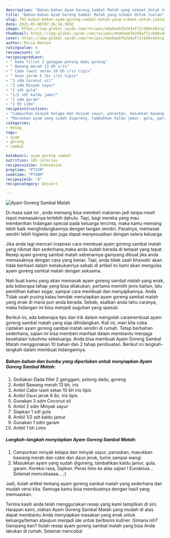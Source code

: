 ```yaml
---
description: "Bahan-bahan Ayam Goreng Sambal Matah yang nikmat Untuk Jualan"
title: "Bahan-bahan Ayam Goreng Sambal Matah yang nikmat Untuk Jualan"
slug: 781-bahan-bahan-ayam-goreng-sambal-matah-yang-nikmat-untuk-jualan
date: 2021-05-06T07:36:34.389Z
image: https://img-global.cpcdn.com/recipes/e6a0aebfb2d4af72/680x482cq70/ayam-goreng-sambal-matah-foto-resep-utama.jpg
thumbnail: https://img-global.cpcdn.com/recipes/e6a0aebfb2d4af72/680x482cq70/ayam-goreng-sambal-matah-foto-resep-utama.jpg
cover: https://img-global.cpcdn.com/recipes/e6a0aebfb2d4af72/680x482cq70/ayam-goreng-sambal-matah-foto-resep-utama.jpg
author: Maria Benson
ratingvalue: 4
reviewcount: 10
recipeingredient:
- " Dada fillet 2 genggam potong dadu goreng"
- " Bawang merah 13 bh iris"
- " Cabe rawit setan 10 bh iris tipis"
- " Daun jeruk 6 lbr iris tipis"
- "3 sdm Coconut oil"
- "2 sdm Minyak sayur"
- "1 sdt gula"
- "1/2 sdt kaldu jamur"
- "1 sdm garam"
- "1 bh Limo"
recipeinstructions:
- "Campurkan minyak kelapa dan minyak sayur, panaskan, masukkan bawang merah dan cabe dan daun jeruk, tumis sampai wangi."
- "Masukkan ayam yang sudah digoreng, tambahkan kaldu jamur, gula, garam. Koreksi rasa, Sajikan. Peras limo ke atas sajian ! Eundesss... Selamat mencobaaaa... ;)"
categories:
- Resep
tags:
- ayam
- goreng
- sambal

katakunci: ayam goreng sambal 
nutrition: 165 calories
recipecuisine: Indonesian
preptime: "PT25M"
cooktime: "PT40M"
recipeyield: "4"
recipecategory: Dessert

---
```



![Ayam Goreng Sambal Matah](https://img-global.cpcdn.com/recipes/e6a0aebfb2d4af72/680x482cq70/ayam-goreng-sambal-matah-foto-resep-utama.jpg)

Di masa  saat ini , anda memang bisa membeli makanan jadi tanpa mesti repot memasaknya terlebih dahulu. Tapi, bagi mereka yang mau memberikan hidangan special pada keluarga tercinta, maka kamu memang lebih baik menghidangkannya dengan tangan sendiri. Pasalnya, memasak sendiri lebih higienis dan juga dapat menyesuaikan dengan selera keluarga.

Jika anda lagi mencari inspirasi cara membuat ayam goreng sambal matah yang nikmat dan sederhana,maka anda sudah berada di tempat yang tepat. Resep ayam goreng sambal matah  sebenarnya gampang dibuat jika anda memasaknya dengan cara yang benar. Tapi, anda tidak usah khawatir akan tidak berhasil dalam melakukannya 
sebab di artikel ini kami akan mengulas ayam goreng sambal matah dengan seksama.  



Nah buat kamu yang akan memasak ayam goreng sambal matah yang enak, ada beberapa tahap yang bisa dilakukan, pertama memilih jenis bahan, lalu pemilihan bahan segar, sampai cara membuat dan menyajikannya. Anda Tidak usah pusing kalau hendak menyiapkan ayam goreng sambal matah yang enak di mana pun anda berada. Sebab, asalkan anda  tahu caranya, maka hidangan ini bisa menjadi suguhan yang spesial.

Berikut ini, ada beberapa tips dan trik dalam mengolah caramembuat ayam goreng sambal matah yang siap dihidangkan. Kali ini, mari kita coba ciptakan ayam goreng sambal matah sendiri di rumah. Tetap berbahan sederhana, sajian ini bisa memberi manfaat dalam membantu menjaga kesehatan tubuhmu sekeluarga. Anda bisa membuat Ayam Goreng Sambal Matah menggunakan 10 bahan dan 2 tahap pembuatan. Berikut ini langkah-langkah dalam membuat hidangannya.

<!--inarticleads1-->

##### Bahan-bahan dan bumbu yang diperlukan untuk menyiapkan Ayam Goreng Sambal Matah:

1. Sediakan  Dada fillet 2 genggam, potong dadu, goreng
1. Ambil  Bawang merah 13 bh, iris
1. Ambil  Cabe rawit setan 10 bh iris tipis
1. Ambil  Daun jeruk 6 lbr, iris tipis
1. Gunakan 3 sdm Coconut oil
1. Ambil 2 sdm Minyak sayur
1. Siapkan 1 sdt gula
1. Ambil 1/2 sdt kaldu jamur
1. Gunakan 1 sdm garam
1. Ambil 1 bh Limo




<!--inarticleads2-->

##### Langkah-langkah menyiapkan Ayam Goreng Sambal Matah:

1. Campurkan minyak kelapa dan minyak sayur, panaskan, masukkan bawang merah dan cabe dan daun jeruk, tumis sampai wangi.
1. Masukkan ayam yang sudah digoreng, tambahkan kaldu jamur, gula, garam. Koreksi rasa, Sajikan. Peras limo ke atas sajian ! Eundesss... Selamat mencobaaaa... ;)




Jadi, itulah artikel tentang  ayam goreng sambal matah  yang sederhana dan mudah versi kita. Semoga kamu bisa membuatnya dengan hasil yang memuaskan. 

Terima kasih anda telah menggunakan resep yang kami tampilkan di sini. Harapan kami, olahan  Ayam Goreng Sambal Matah yang mudah di atas dapat membantu Anda menyiapkan masakan yang enak untuk keluarga/teman ataupun menjadi ide untuk berbisnis kuliner. Gimana nih? Gampang kan? Itulah resep ayam goreng sambal matah yang bisa Anda lakukan di rumah. Selamat mencoba!

